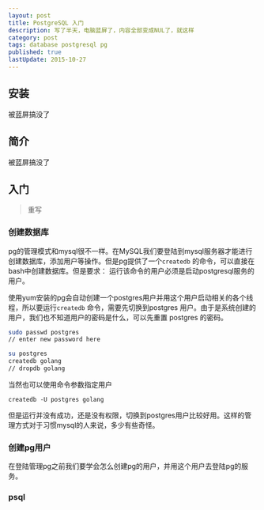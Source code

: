 ```yaml
---
layout: post
title: PostgreSQL 入门
description: 写了半天，电脑蓝屏了，内容全部变成NUL了，就这样
category: post
tags: database postgresql pg
published: true
lastUpdate: 2015-10-27
---
```


## 安装 ##
被蓝屏搞没了

## 简介 ##
被蓝屏搞没了

## 入门 ##
> 重写

### 创建数据库 ###
pg的管理模式和mysql很不一样。在MySQL我们要登陆到mysql服务器才能进行创建数据库，添加用户等操作。但是pg提供了一个`createdb` 的命令，可以直接在bash中创建数据库。但是要求： 运行该命令的用户必须是启动postgresql服务的用户。

使用yum安装的pg会自动创建一个postgres用户并用这个用户启动相关的各个线程，所以要运行`createdb` 命令，需要先切换到postgres 用户。由于是系统创建的用户，我们也不知道用户的密码是什么，可以先重置 postgres 的密码。

```bash
sudo passwd postgres
// enter new password here

su postgres
createdb golang
// dropdb golang
```
当然也可以使用命令参数指定用户

```
createdb -U postgres golang
```
但是运行并没有成功，还是没有权限，切换到postgres用户比较好用。这样的管理方式对于习惯mysql的人来说，多少有些奇怪。

### 创建pg用户 ###
在登陆管理pg之前我们要学会怎么创建pg的用户，并用这个用户去登陆pg的服务。


### psql ###
